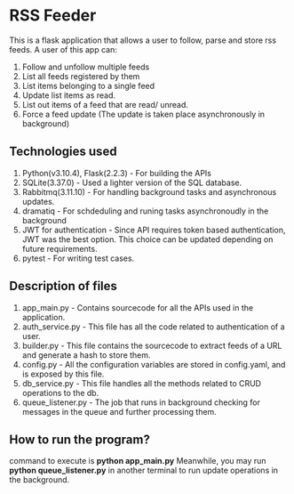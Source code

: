 # RSS Feeder

This is a flask application that allows a user to follow, parse and store rss feeds. A user of this app can:

1. Follow and unfollow multiple feeds
2. List all feeds registered by them
3. List items belonging to a single feed
4. Update list items as read.
5. List out items of a feed that are read/ unread.
6. Force a feed update (The update is taken place asynchronously in background)

## Technologies used
1. Python(v3.10.4), Flask(2.2.3) -  For building the APIs
2. SQLite(3.37.0) - Used a lighter version of the SQL database.
3. Rabbitmq(3.11.10) - For handling background tasks and asynchronous updates.
4. dramatiq - For schdeduling and runing tasks asynchronoudly in the background
5. JWT for authentication - Since API requires token based authentication, JWT was the best option. This choice can be updated depending on future requirements.
6. pytest - For writing test cases.


## Description of files

1. app_main.py - Contains sourcecode for all the APIs used in the application.
2. auth_service.py - This file has all the code related to authentication of a user.
3. builder.py - This file contains the sourcecode to extract feeds of a URL and generate a hash to store them.
4. config.py - All the configuration variables are stored in config.yaml, and is exposed by this file.
5. db_service.py - This file handles all the methods related to CRUD operations to the db.
6. queue_listener.py - The job that runs in background checking for messages in the queue and further processing them.

## How to run the program?
command to execute is **python app_main.py** Meanwhile, you may run **python queue_listener.py** in another terminal to run update operations in the background.







